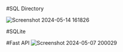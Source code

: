 #SQL Directory

![Screenshot 2024-05-14 161826](https://github.com/LouisRubyE/ToDo_DB/assets/114371921/d6b780c0-7940-4367-adc6-c1edbfea9113)

#SQLite


#Fast API
![Screenshot 2024-05-07 200029](https://github.com/LouisRubyE/ToDo_DB/assets/114371921/9a03ac02-68f7-4592-873e-095b4aa8f3c1)
